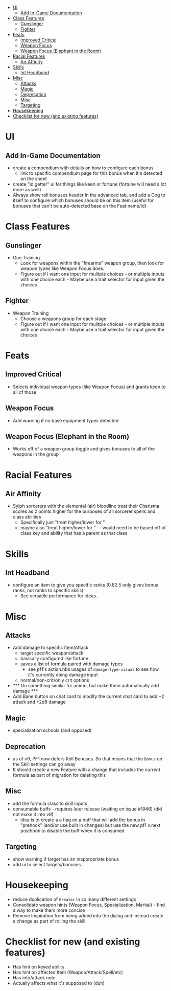 

- [UI](#ui)
  - [Add In-Game Documentation](#add-in-game-documentation)
- [Class Features](#class-features)
  - [Gunslinger](#gunslinger)
  - [Fighter](#fighter)
- [Feats](#feats)
  - [Improved Critical](#improved-critical)
  - [Weapon Focus](#weapon-focus)
  - [Weapon Focus (Elephant in the Room)](#weapon-focus-elephant-in-the-room)
- [Racial Features](#racial-features)
  - [Air Affinity](#air-affinity)
- [Skills](#skills)
  - [Int Headband](#int-headband)
- [Misc](#misc)
  - [Attacks](#attacks)
  - [Magic](#magic)
  - [Deprecation](#deprecation)
  - [Misc](#misc-1)
  - [Targeting](#targeting)
- [Housekeeping](#housekeeping)
- [Checklist for new (and existing features)](#checklist-for-new-and-existing-features)

# UI
## Add In-Game Documentation
- create a compendium with details on how to configure each bonus
  - link to specific compendium page for this bonus when it's detected on the sheet
- create "id getter" ui for things like keen or fortune (fortune will need a lot more as well)
- Always show roll bonuses header in the advanced tab, and add a Cog to itself to configure which bonuses should be on this item (useful for bonuses that can't be auto-detected base on the Feat name/id)

# Class Features 
## Gunslinger
- Gun Training
  - Look for weapons within the "firearms" weapon group, then look for weapon types like Weapon Focus does.
  - Figure out if I want one input for mulitple choices - or multiple inputs with one choice each - Maybe use a trait selector for input given the choices
## Fighter
- Weapon Training
  - Choose a weapons group for each stage
  - Figure out if I want one input for mulitple choices - or multiple inputs with one choice each - Maybe use a trait selector for input given the choices

# Feats
## Improved Critical
- Selects individual weapon types (like Weapon Focus) and grants keen to all of those
## Weapon Focus 
- Add warning if no base equipment types detected
## Weapon Focus (Elephant in the Room)
- Works off of a weapon group toggle and gives bonuses to all of the weapons in the group

# Racial Features
## Air Affinity
- Sylph sorcerers with the elemental (air) bloodline treat their Charisma scores as 2 points higher for the purposes of all sorcerer spells and class abilities
  - Specifically just "treat <ability score> higher/lower for <spell book>"
  - maybe also "treat <ability score> higher/lower for <class ability>" -- would need to be based off of class key and ability that has a parent as that class

# Skills
## Int Headband
- configure an item to give you specific ranks (0.82.5 only gives bonus ranks, not ranks to specific skills)
  - See versatile performance for ideas.

# Misc
## Attacks
- Add damage to specific Item/Attack
  - target specific weapon/attack
  - basically configured like fortune
  - saves a list of formula paired with damage types
    - see pf1's action.hbs usages of `damage-type-visual` to see how it's currently doing damage input
  - normal/non-crit/only crit options
- *** Do something similar for ammo, but make them automatically add damage ***
- Add Bane button on chat card to modify the current chat card to add +2 attack and +2d6 damage
## Magic
- specialization schools (and opposed)

## Deprecation
- as of v9, PF1 now defers Roll Bonuses. So that means that the `Bonus` on the Skill settings can go away
- It should create a new Feature with a change that includes the current formula as part of migration for deleting this

## Misc
- add the formula class to skill inputs
- consumable buffs - requires later release (waiting on issue #1946) (did not make it into v9)
  - idea is to create a a flag on a buff that will add the bonus in "prehook" (and/or use built in changes) but use the new pf1 v.next posthook to disable the buff when it is consumed

## Targeting
- show warning if target has an inappropriate bonus
- add ui to select targets/bonuses

# Housekeeping
- reduce duplication of `Greater` in so many different settings
- Consolidate weapon hints (Weapon Focus, Specialization, Martial) - find a way to make them more concise
- Remove Inspiration from being added into the dialog and instead create a change as part of rolling the skill

# Checklist for new (and existing features)
- Has hint on keyed ability
- Has hint on affected Item (Weapon/Attack/Spell/etc)
- Has info/attack note
- Actually affects what it's supposed to (duh)
